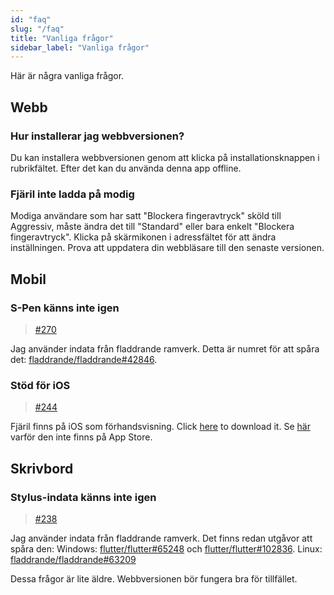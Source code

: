 ```yaml
---
id: "faq"
slug: "/faq"
title: "Vanliga frågor"
sidebar_label: "Vanliga frågor"
---
```


Här är några vanliga frågor.

## Webb

### Hur installerar jag webbversionen?

Du kan installera webbversionen genom att klicka på installationsknappen i rubrikfältet. Efter det kan du använda denna app offline.

### Fjäril inte ladda på modig

Modiga användare som har satt "Blockera fingeravtryck" sköld till Aggressiv, måste ändra det till "Standard" eller bara enkelt "Blockera fingeravtryck". Klicka på skärmikonen i adressfältet för att ändra inställningen. Prova att uppdatera din webbläsare till den senaste versionen.

## Mobil

### S-Pen känns inte igen

> [#270](https://github.com/LinwoodDev/Butterfly/issues/270)

Jag använder indata från fladdrande ramverk. Detta är numret för att spåra det: [fladdrande/fladdrande#42846](https://github.com/flutter/flutter/issues/42846).

### Stöd för iOS

> [#244](https://github.com/LinwoodDev/Butterfly/issues/244)

Fjäril finns på iOS som förhandsvisning. Click [here](https://butterfly.linwood.dev/downloads/ios) to download it. Se [här](https://github.com/LinwoodDev/Butterfly/issues/244#issuecomment-1935460878) varför den inte finns på App Store.

## Skrivbord

### Stylus-indata känns inte igen

> [#238](https://github.com/LinwoodDev/Butterfly/issues/238)

Jag använder indata från fladdrande ramverk. Det finns redan utgåvor att spåra den: Windows: [flutter/flutter#65248](https://github.com/flutter/flutter/issues/65248) och [flutter/flutter#102836](https://github.com/flutter/flutter/issues/102836). Linux: [fladdrande/fladdrande#63209](https://github.com/flutter/flutter/issues/63209)

Dessa frågor är lite äldre. Webbversionen bör fungera bra för tillfället.
